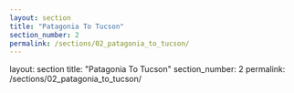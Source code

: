 ```yaml
---
layout: section
title: "Patagonia To Tucson"
section_number: 2
permalink: /sections/02_patagonia_to_tucson/
---
```


layout: section
title: "Patagonia To Tucson"
section_number: 2
permalink: /sections/02_patagonia_to_tucson/
